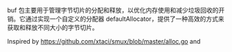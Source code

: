 buf 包主要用于管理字节切片的分配和释放，以优化内存使用和减少垃圾回收的开销。它通过实现一个自定义的分配器 defaultAllocator，提供了一种高效的方式来获取和释放不同大小的字节切片。

 Inspired by https://github.com/xtaci/smux/blob/master/alloc.go and 